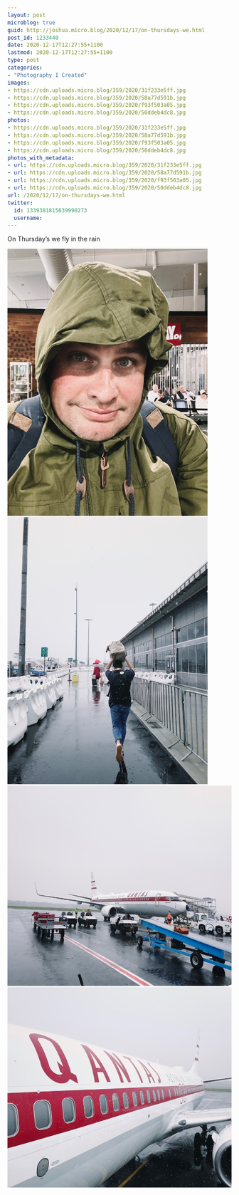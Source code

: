 ```yaml
---
layout: post
microblog: true
guid: http://joshua.micro.blog/2020/12/17/on-thursdays-we.html
post_id: 1233440
date: 2020-12-17T12:27:55+1100
lastmod: 2020-12-17T12:27:55+1100
type: post
categories:
- "Photography I Created"
images:
- https://cdn.uploads.micro.blog/359/2020/31f233e5ff.jpg
- https://cdn.uploads.micro.blog/359/2020/58a77d591b.jpg
- https://cdn.uploads.micro.blog/359/2020/f93f503a05.jpg
- https://cdn.uploads.micro.blog/359/2020/50ddeb4dc8.jpg
photos:
- https://cdn.uploads.micro.blog/359/2020/31f233e5ff.jpg
- https://cdn.uploads.micro.blog/359/2020/58a77d591b.jpg
- https://cdn.uploads.micro.blog/359/2020/f93f503a05.jpg
- https://cdn.uploads.micro.blog/359/2020/50ddeb4dc8.jpg
photos_with_metadata:
- url: https://cdn.uploads.micro.blog/359/2020/31f233e5ff.jpg
- url: https://cdn.uploads.micro.blog/359/2020/58a77d591b.jpg
- url: https://cdn.uploads.micro.blog/359/2020/f93f503a05.jpg
- url: https://cdn.uploads.micro.blog/359/2020/50ddeb4dc8.jpg
url: /2020/12/17/on-thursdays-we.html
twitter:
  id: 1339381815639990273
  username: 
---
```

On Thursday’s we fly in the rain 

<img src="uploads/2020/31f233e5ff.jpg" width="450" height="600" alt="" /><img src="uploads/2020/58a77d591b.jpg" width="450" height="600" alt="" /><img src="uploads/2020/f93f503a05.jpg" width="600" height="450" alt="" /><img src="uploads/2020/50ddeb4dc8.jpg" width="600" height="450" alt="" />
